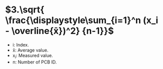 # $3.\sqrt{ \frac{\displaystyle\sum_{i=1}^n (x_i - \overline{x̄})^2} {n-1}}$
- i: Index.
- x̄: Average value.
- x$_i$: Measured value.
- n: Number of PCB ID.
